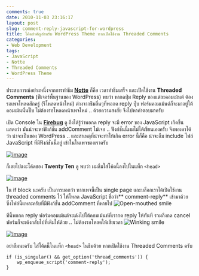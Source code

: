 ```yaml
---
comments: true
date: 2010-11-03 23:16:17
layout: post
slug: comment-reply-javascript-for-wordpress
title: โค้ดสำคัญสำหรับ WordPress Theme หากเปิดใช้งาน Threaded Comments
categories:
- Web Development
tags:
- JavaScript
- Notte
- Threaded Comments
- WordPress Theme
---
```


ประสบการณ์อย่างหนึ่งจากการทำธีม [**Notte**](http://armno.in.th/my-first-wordpress-theme) ก็คือ เวลาทำธีมเสร็จ และเปิดใช้งาน **Threaded Comments** (ฟีเจอร์พื้นฐานของ WordPress) พบว่า หากดปุ่ม Reply ของแต่ละคอมเม้นต์ ต้องรอเพจโหลดสักครู่ (รีโหลดหน้าใหม่) ต่างจากธีมอื่นๆที่พอกด reply ปุ๊บ ฟอร์มคอมเม้นต์ก็จะมาอยู่ใต้คอมเม้นนั้นปั๊บ ไม่ต้องรอโหลดหน้าเพจใหม่ .. ด้วยความสงสัย จึงไปหาคำตอบมาครับ

เปิด Console ใน **[Firebug](http://www.getfirebug.com)** ดู ถึงได้รู้ว่าพอกด reply จะมี error ของ JavaScript เกิดขึ้น แสดงว่า มันน่าจะหาฟังก์ชั่น addComment ไม่เจอ .. ฟังก์ชั่นนี้ผมไม่ได้เขียนเองครับ จึงพอเดาได้ว่า น่าจะเป็นของ WordPress .. และสาเหตุที่น่าจะทำให้เกิด error นี้ก็คือ น่าจะลืม include ไฟล์ JavaScript ที่มีฟังก์ชั่นนี้อยู่ เข้าในในเพจของเราครับ

[![image](http://files.armno.in.th/uploads/2010/11/image_thumb.png)](http://files.armno.in.th/uploads/2010/11/image.png)

ก็เลยไปแงะโค้ดของ **Twenty Ten** ดู พบว่า ผมลืมใส่โค้ดนี้ลงไปในแท็ก `<head>`

[![image](http://files.armno.in.th/uploads/2010/11/image_thumb1.png)](http://files.armno.in.th/uploads/2010/11/image1.png)

ใน if block นะครับ เป็นการบอกว่า หากเพจนี้เป็น single page และบล็อกเราได้เปิดใช้งาน threaded comments ไว้ ให้โหลด JavaScript ชื่อว่า** comment-reply** เข้ามาด้วย ซึ่งไฟล์นี้แหละครับที่มีฟังก์ชั่น addComment ที่หายไป ![Open-mouthed smile](http://files.armno.in.th/uploads/2010/11/wlEmoticon-openmouthedsmile.png)

ทีนี้พอกด reply ฟอร์มคอมเม้นต์จะเด้งไปใต้คอมเม้นท์ที่เรากด reply ให้ทันที รวมถึงกด cancel ฟอร์มก็จะเด้งกลับไปที่เดิมให้ด้วย .. ไม่ต้องรอโหลดให้เสียเวลา ![Winking smile](http://files.armno.in.th/uploads/2010/11/wlEmoticon-winkingsmile.png)

[![image](http://files.armno.in.th/uploads/2010/11/image_thumb2.png)](http://files.armno.in.th/uploads/2010/11/image2.png)

อย่าลืมนะครับ ใส่โค้ดนี้ในแท็ก `<head>` ในธีมด้วย หากเปิดใช้งาน Threaded Comments ครับ

    if (is_singular() && get_option('thread_comments')) {
        wp_enqueue_script('comment-reply');
    }
